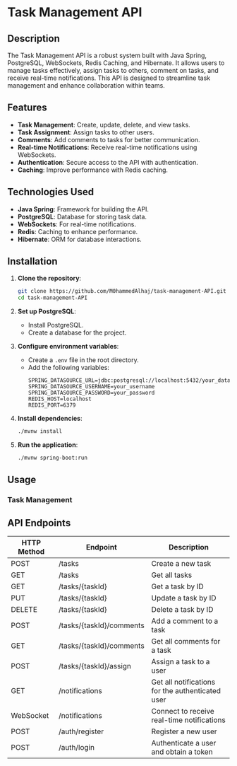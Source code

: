 # Task Management API

## Description

The Task Management API is a robust system built with Java Spring, PostgreSQL, WebSockets, Redis Caching, and Hibernate. It allows users to manage tasks effectively, assign tasks to others, comment on tasks, and receive real-time notifications. This API is designed to streamline task management and enhance collaboration within teams.

## Features

- **Task Management**: Create, update, delete, and view tasks.
- **Task Assignment**: Assign tasks to other users.
- **Comments**: Add comments to tasks for better communication.
- **Real-time Notifications**: Receive real-time notifications using WebSockets.
- **Authentication**: Secure access to the API with authentication.
- **Caching**: Improve performance with Redis caching.

## Technologies Used

- **Java Spring**: Framework for building the API.
- **PostgreSQL**: Database for storing task data.
- **WebSockets**: For real-time notifications.
- **Redis**: Caching to enhance performance.
- **Hibernate**: ORM for database interactions.

## Installation

1. **Clone the repository**:
   ```sh
   git clone https://github.com/M0hammedAlhaj/task-management-API.git
   cd task-management-API
   ```

2. **Set up PostgreSQL**:
   - Install PostgreSQL.
   - Create a database for the project.

3. **Configure environment variables**:
   - Create a `.env` file in the root directory.
   - Add the following variables:
     ```env
     SPRING_DATASOURCE_URL=jdbc:postgresql://localhost:5432/your_database
     SPRING_DATASOURCE_USERNAME=your_username
     SPRING_DATASOURCE_PASSWORD=your_password
     REDIS_HOST=localhost
     REDIS_PORT=6379
     ```

4. **Install dependencies**:
   ```sh
   ./mvnw install
   ```

5. **Run the application**:
   ```sh
   ./mvnw spring-boot:run
   ```

## Usage

### Task Management

## API Endpoints

| HTTP Method | Endpoint                       | Description                                    |
|-------------|--------------------------------|------------------------------------------------|
| POST        | /tasks                         | Create a new task                              |
| GET         | /tasks                         | Get all tasks                                  |
| GET         | /tasks/{taskId}                | Get a task by ID                               |
| PUT         | /tasks/{taskId}                | Update a task by ID                            |
| DELETE      | /tasks/{taskId}                | Delete a task by ID                            |
| POST        | /tasks/{taskId}/comments       | Add a comment to a task                        |
| GET         | /tasks/{taskId}/comments       | Get all comments for a task                    |
| POST        | /tasks/{taskId}/assign         | Assign a task to a user                        |
| GET         | /notifications                 | Get all notifications for the authenticated user|
| WebSocket   | /notifications                 | Connect to receive real-time notifications     |
| POST        | /auth/register                 | Register a new user                            |
| POST        | /auth/login                    | Authenticate a user and obtain a token         |



